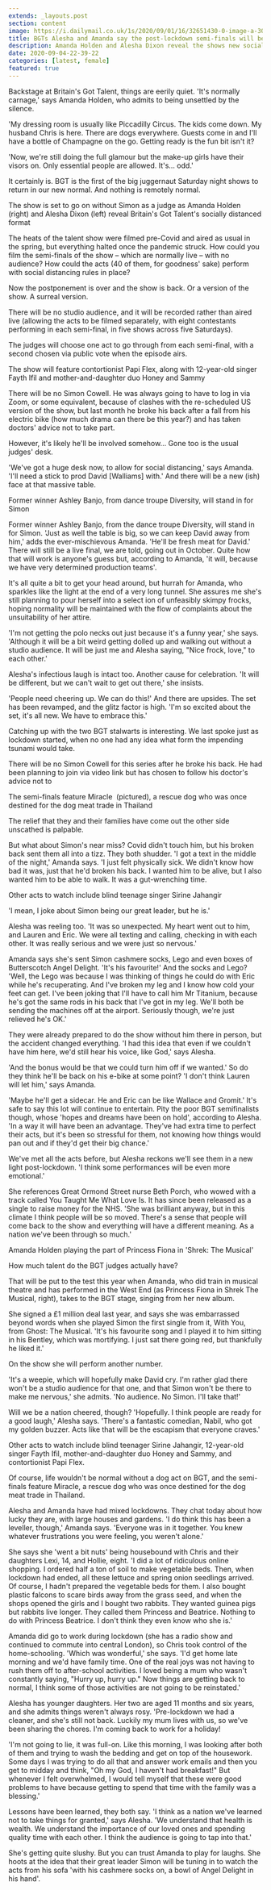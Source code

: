 ```yaml
---
extends: _layouts.post
section: content
image: https://i.dailymail.co.uk/1s/2020/09/01/16/32651430-0-image-a-30_1598975526411.jpg 
title: BGTs Alesha and Amanda say the post-lockdown semi-finals will be the most emotional yet 
description: Amanda Holden and Alesha Dixon reveal the shows new socially distanced format as Britains Got Talent returns with the semifinals tonight at 8pm on ITV. 
date: 2020-09-04-22-39-22 
categories: [latest, female] 
featured: true 
--- 
```

Backstage at Britain's Got Talent, things are eerily quiet. 'It's normally carnage,' says Amanda Holden, who admits to being unsettled by the silence.

'My dressing room is usually like Piccadilly Circus. The kids come down. My husband Chris is here. There are dogs everywhere. Guests come in and I'll have a bottle of Champagne on the go. Getting ready is the fun bit isn't it?

'Now, we're still doing the full glamour but the make-up girls have their visors on. Only essential people are allowed. It's… odd.'

It certainly is. BGT is the first of the big juggernaut Saturday night shows to return in our new normal. And nothing is remotely normal.

The show is set to go on without Simon as a judge as Amanda Holden (right) and Alesha Dixon (left) reveal Britain's Got Talent's socially distanced format

The heats of the talent show were filmed pre-Covid and aired as usual in the spring, but everything halted once the pandemic struck. How could you film the semi-finals of the show – which are normally live – with no audience? How could the acts (40 of them, for goodness' sake) perform with social distancing rules in place?

Now the postponement is over and the show is back. Or a version of the show. A surreal version.

There will be no studio audience, and it will be recorded rather than aired live (allowing the acts to be filmed separately, with eight contestants performing in each semi-final, in five shows across five Saturdays). 

The judges will choose one act to go through from each semi-final, with a second chosen via public vote when the episode airs.

The show will feature contortionist Papi Flex, along with 12-year-old singer Fayth Ifil and mother-and-daughter duo Honey and Sammy

There will be no Simon Cowell. He was always going to have to log in via Zoom, or some equivalent, because of clashes with the re-scheduled US version of the show, but last month he broke his back after a fall from his electric bike (how much drama can there be this year?) and has taken doctors' advice not to take part.

However, it's likely he'll be involved somehow... Gone too is the usual judges' desk. 

'We've got a huge desk now, to allow for social distancing,' says Amanda. 'I'll need a stick to prod David [Walliams] with.' And there will be a new (ish) face at that massive table.

Former winner Ashley Banjo, from dance troupe Diversity, will stand in for Simon

Former winner Ashley Banjo, from the dance troupe Diversity, will stand in for Simon. 'Just as well the table is big, so we can keep David away from him,' adds the ever-mischievous Amanda. 'He'll be fresh meat for David.' There will still be a live final, we are told, going out in October. Quite how that will work is anyone's guess but, according to Amanda, 'it will, because we have very determined production teams'. 

It's all quite a bit to get your head around, but hurrah for Amanda, who sparkles like the light at the end of a very long tunnel. She assures me she's still planning to pour herself into a select ion of unfeasibly skimpy frocks, hoping normality will be maintained with the flow of complaints about the unsuitability of her attire.

'I'm not getting the polo necks out just because it's a funny year,' she says. 'Although it will be a bit weird getting dolled up and walking out without a studio audience. It will be just me and Alesha saying, "Nice frock, love," to each other.' 

Alesha's infectious laugh is intact too. Another cause for celebration. 'It will be different, but we can't wait to get out there,' she insists.

'People need cheering up. We can do this!' And there are upsides. The set has been revamped, and the glitz factor is high. 'I'm so excited about the set, it's all new. We have to embrace this.' 

Catching up with the two BGT stalwarts is interesting. We last spoke just as lockdown started, when no one had any idea what form the impending tsunami would take.

There will be no Simon Cowell for this series after he broke his back. He had been planning to join via video link but has chosen to follow his doctor's advice not to

The semi-finals feature Miracle  (pictured), a rescue dog who was once destined for the dog meat trade in Thailand

The relief that they and their families have come out the other side unscathed is palpable.

But what about Simon's near miss? Covid didn't touch him, but his broken back sent them all into a tizz. They both shudder. 'I got a text in the middle of the night,' Amanda says. 'I just felt physically sick. We didn't know how bad it was, just that he'd broken his back. I wanted him to be alive, but I also wanted him to be able to walk. It was a gut-wrenching time. 

Other acts to watch include blind teenage singer Sirine Jahangir

'I mean, I joke about Simon being our great leader, but he is.' 

Alesha was reeling too. 'It was so unexpected. My heart went out to him, and Lauren and Eric. We were all texting and calling, checking in with each other. It was really serious and we were just so nervous.'

Amanda says she's sent Simon cashmere socks, Lego and even boxes of Butterscotch Angel Delight. 'It's his favourite!' And the socks and Lego? 'Well, the Lego was because I was thinking of things he could do with Eric while he's recuperating. And I've broken my leg and I know how cold your feet can get. I've been joking that I'll have to call him Mr Titanium, because he's got the same rods in his back that I've got in my leg. We'll both be sending the machines off at the airport. Seriously though, we're just relieved he's OK.'

They were already prepared to do the show without him there in person, but the accident changed everything. 'I had this idea that even if we couldn't have him here, we'd still hear his voice, like God,' says Alesha.

'And the bonus would be that we could turn him off if we wanted.' So do they think he'll be back on his e-bike at some point? 'I don't think Lauren will let him,' says Amanda.

'Maybe he'll get a sidecar. He and Eric can be like Wallace and Gromit.' It's safe to say this lot will continue to entertain. Pity the poor BGT semifinalists though, whose 'hopes and dreams have been on hold', according to Alesha. 'In a way it will have been an advantage. They've had extra time to perfect their acts, but it's been so stressful for them, not knowing how things would pan out and if they'd get their big chance.'

We've met all the acts before, but Alesha reckons we'll see them in a new light post-lockdown. 'I think some performances will be even more emotional.'

She references Great Ormond Street nurse Beth Porch, who wowed with a track called You Taught Me What Love Is. It has since been released as a single to raise money for the NHS. 'She was brilliant anyway, but in this climate I think people will be so moved. There's a sense that people will come back to the show and everything will have a different meaning. As a nation we've been through so much.'

Amanda Holden playing the part of Princess Fiona in 'Shrek: The Musical'

How much talent do the BGT judges actually have? 

That will be put to the test this year when Amanda, who did train in musical theatre and has performed in the West End (as Princess Fiona in Shrek The Musical, right), takes to the BGT stage, singing from her new album.

She signed a £1 million deal last year, and says she was embarrassed beyond words when she played Simon the first single from it, With You, from Ghost: The Musical. 'It's his favourite song and I played it to him sitting in his Bentley, which was mortifying. I just sat there going red, but thankfully he liked it.'

On the show she will perform another number.

'It's a weepie, which will hopefully make David cry. I'm rather glad there won't be a studio audience for that one, and that Simon won't be there to make me nervous,' she admits. 'No audience. No Simon. I'll take that!' 

Will we be a nation cheered, though? 'Hopefully. I think people are ready for a good laugh,' Alesha says. 'There's a fantastic comedian, Nabil, who got my golden buzzer. Acts like that will be the escapism that everyone craves.'

Other acts to watch include blind teenager Sirine Jahangir, 12-year-old singer Fayth Ifil, mother-and-daughter duo Honey and Sammy, and contortionist Papi Flex.

Of course, life wouldn't be normal without a dog act on BGT, and the semi-finals feature Miracle, a rescue dog who was once destined for the dog meat trade in Thailand.

Alesha and Amanda have had mixed lockdowns. They chat today about how lucky they are, with large houses and gardens. 'I do think this has been a leveller, though,' Amanda says. 'Everyone was in it together. You knew whatever frustrations you were feeling, you weren't alone.'

She says she 'went a bit nuts' being housebound with Chris and their daughters Lexi, 14, and Hollie, eight. 'I did a lot of ridiculous online shopping. I ordered half a ton of soil to make vegetable beds. Then, when lockdown had ended, all these lettuce and spring onion seedlings arrived. Of course, I hadn't prepared the vegetable beds for them. I also bought plastic falcons to scare birds away from the grass seed, and when the shops opened the girls and I bought two rabbits. They wanted guinea pigs but rabbits live longer. They called them Princess and Beatrice. Nothing to do with Princess Beatrice. I don't think they even know who she is.'

Amanda did go to work during lockdown (she has a radio show and continued to commute into central London), so Chris took control of the home-schooling. 'Which was wonderful,' she says. 'I'd get home late morning and we'd have family time. One of the real joys was not having to rush them off to after-school activities. I loved being a mum who wasn't constantly saying, "Hurry up, hurry up." Now things are getting back to normal, I think some of those activities are not going to be reinstated.' 

Alesha has younger daughters. Her two are aged 11 months and six years, and she admits things weren't always rosy. 'Pre-lockdown we had a cleaner, and she's still not back. Luckily my mum lives with us, so we've been sharing the chores. I'm coming back to work for a holiday!

'I'm not going to lie, it was full-on. Like this morning, I was looking after both of them and trying to wash the bedding and get on top of the housework. Some days I was trying to do all that and answer work emails and then you get to midday and think, "Oh my God, I haven't had breakfast!" But whenever I felt overwhelmed, I would tell myself that these were good problems to have because getting to spend that time with the family was a blessing.'

Lessons have been learned, they both say. 'I think as a nation we've learned not to take things for granted,' says Alesha. 'We understand that health is wealth. We understand the importance of our loved ones and spending quality time with each other. I think the audience is going to tap into that.' 

She's getting quite slushy. But you can trust Amanda to play for laughs. She hoots at the idea that their great leader Simon will be tuning in to watch the acts from his sofa 'with his cashmere socks on, a bowl of Angel Delight in his hand'.  

